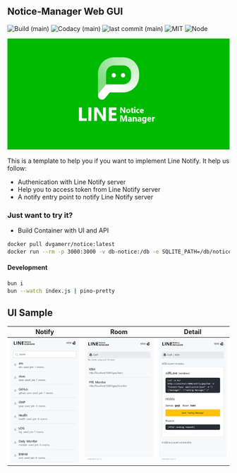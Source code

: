## Notice-Manager Web GUI

![Build (main)](https://img.shields.io/github/workflow/status/dvgamerr-app/notice-manager/notice/main?style=flat-square)
![Codacy (main)](https://img.shields.io/codacy/grade/3ec9018fd0994796b64484495342a131/main?style=flat-square)
![last commit (main)](https://img.shields.io/github/last-commit/dvgamerr-app/notice-manager/main.svg?style=flat-square)
![MIT](https://img.shields.io/dub/l/vibe-d.svg?style=flat-square)
![Node](https://img.shields.io/badge/node-apline-green?style=flat-square)

![notify](./docs/cover.jpg)

This is a template to help you if you want to implement Line Notify. It help us follow:

- Authenication with Line Notify server
- Help you to access token from Line Notify server
- A notify entry point to notify Line Notify server

### Just want to try it?
- Build Container with UI and API
```bash
docker pull dvgamerr/notice:latest
docker run --rm -p 3000:3000 -v db-notice:/db -e SQLITE_PATH=/db/notice.db dvgamerr/notice:latest
```

#### Development
```bash
bun i
bun --watch index.js | pino-pretty
```

## UI Sample

| Notify                                   | Room                                 | Detail                                   |
| ---------------------------------------- | ------------------------------------ | ---------------------------------------- |
| ![notify](./docs/liff-notify.webp) | ![room](./docs/liff-room.webp) | ![detail](./docs/liff-detail.webp) |
